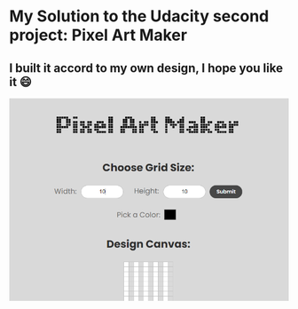 # My Solution to the Udacity second project: Pixel Art Maker

## I built it accord to my own design, I hope you like it :smile:

![Pixel Art Maker Preview](assets/pixel_art_pic.png)
